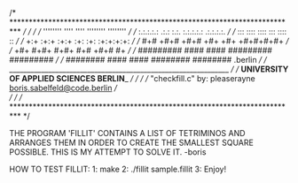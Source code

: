 /* ************************************************************************** */
/*                                                                            */
/*              ''''''''      ''''  ''''        ''''''''     ''''''''         */
/*           :.:.:.:.:     .:.:      :.:.      :.:.:.:.:    .:.:.:.:.         */
/*          :::         ::::          ::::    :::    ::::  ::                 */
/*         +:+       :+:+              :+:+  :+:     :+:  :+:+:+:+:           */
/*        #+#       +#+#              +#+#  +#+     +#+  +#+#+#+#+            */
/*       +#+         #+#+          #+#+    #+#    +#+#  #+                    */
/*      #########     ####      ####      #########    #########              */
/*       ########      ####  ####        ########     ######## .berlin        */
/*      ______________________________________________________________        */
/*      ____________UNIVERSITY OF APPLIED SCIENCES BERLIN_____________        */
/*                                                                            */
/*      "checkfill.c"  by:  pleaserayne  <boris.sabelfeld@code.berlin>        */    
/*                                                                            */
/* ************************************************************************** */

THE PROGRAM 'FILLIT' CONTAINS A LIST OF TETRIMINOS AND ARRANGES THEM IN ORDER TO 
CREATE THE SMALLEST SQUARE POSSIBLE. THIS IS MY ATTEMPT TO SOLVE IT.      -boris

HOW TO TEST FILLIT:            1: make    2: ./fillit sample.fillit    3: Enjoy!
